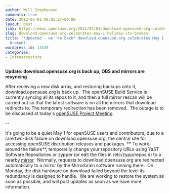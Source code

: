 ```yaml
---
author: Will Stephenson
comments: true
date: 2012-05-01 09:01:27+00:00
layout: post
link: https://news.opensuse.org/2012/05/01/download-opensuse-org-celebrates-may-1-holiday-its-broken/
slug: download-opensuse-org-celebrates-may-1-holiday-its-broken
title: '*Updated - we''re back* download.opensuse.org celebrates May 1 holiday (it''s
  broken)'
wordpress_id: 13330
categories:
- Infrastructure
---
```


**Update: download.opensuse.org is back up, OBS and mirrors are resyncing**

After receiving a new disk array, and restoring backups onto it, download.opensuse.org is back up.  The openSUSE Build Service is currently syncing all its repos to it, and then a full mirror rescan will be carried out so that the latest software is on all the mirrors that download redirects to. The temporary redirection has been removed.  The outage is to be discussed at today's [openSUSE Project Meeting]( http://en.opensuse.org/openSUSE:Project_meeting).

--

It's going to be a quiet May 1 for openSUSE users and contributors, due to a rare two-disk failure on download.opensuse.org, the central site for accessing openSUSE distribution releases and packages. ** To work-around the failure**, temporarily change your repository URLs using YaST Software Repositories or zypper (or edit the files in /etc/zypp/repos.d) to a nearby [mirror](http://mirrors.opensuse.org/).  Normally, requests to download.opensuse.org are redirected automatically to a mirror by the Mirrorbrain software running there.  On Monday, the disk hardware on download failed beyond the level its redundancy is designed to handle.  We are working to restore the system as soon as possible, and will post updates as soon as we have more information.


